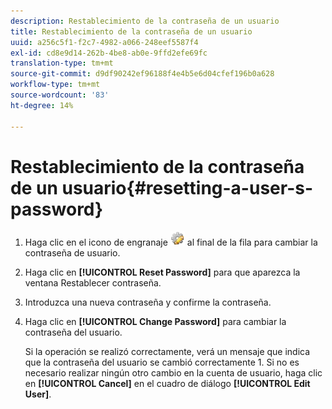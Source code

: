 ```yaml
---
description: Restablecimiento de la contraseña de un usuario
title: Restablecimiento de la contraseña de un usuario
uuid: a256c5f1-f2c7-4982-a066-248eef5587f4
exl-id: cd8e9d14-262b-4be8-ab0e-9ffd2efe69fc
translation-type: tm+mt
source-git-commit: d9df90242ef96188f4e4b5e6d04cfef196b0a628
workflow-type: tm+mt
source-wordcount: '83'
ht-degree: 14%

---
```


# Restablecimiento de la contraseña de un usuario{#resetting-a-user-s-password}

1. Haga clic en el icono de engranaje ![](assets/edit_icon.png) al final de la fila para cambiar la contraseña de usuario.
1. Haga clic en **[!UICONTROL Reset Password]** para que aparezca la ventana Restablecer contraseña.
1. Introduzca una nueva contraseña y confirme la contraseña.
1. Haga clic en **[!UICONTROL Change Password]** para cambiar la contraseña del usuario.

   Si la operación se realizó correctamente, verá un mensaje que indica que la contraseña del usuario se cambió correctamente 1. Si no es necesario realizar ningún otro cambio en la cuenta de usuario, haga clic en **[!UICONTROL Cancel]** en el cuadro de diálogo **[!UICONTROL Edit User]**.
